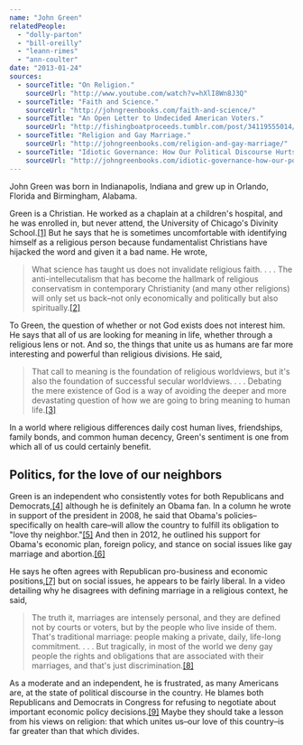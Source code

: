 ```yaml
---
name: "John Green"
relatedPeople:
  - "dolly-parton"
  - "bill-oreilly"
  - "leann-rimes"
  - "ann-coulter"
date: "2013-01-24"
sources:
  - sourceTitle: "On Religion."
    sourceUrl: "http://www.youtube.com/watch?v=hXlI8Wn8J3Q"
  - sourceTitle: "Faith and Science."
    sourceUrl: "http://johngreenbooks.com/faith-and-science/"
  - sourceTitle: "An Open Letter to Undecided American Voters."
    sourceUrl: "http://fishingboatproceeds.tumblr.com/post/34119555014/an-open-letter-to-undecided-american-voters"
  - sourceTitle: "Religion and Gay Marriage."
    sourceUrl: "http://johngreenbooks.com/religion-and-gay-marriage/"
  - sourceTitle: "Idiotic Governance: How Our Political Discourse Hurts Our Economy."
    sourceUrl: "http://johngreenbooks.com/idiotic-governance-how-our-political-discourse-hurts-our-economy/"
---
```


John Green was born in Indianapolis, Indiana and grew up in Orlando, Florida and Birmingham, Alabama.

Green is a Christian. He worked as a chaplain at a children's hospital, and he was enrolled in, but never attend, the University of Chicago's Divinity School.<a class="source-citation" href="#http://www.youtube.com/watch?v=hXlI8Wn8J3Q" title="On Religion.">[1]</a> But he says that he is sometimes uncomfortable with identifying himself as a religious person because fundamentalist Christians have hijacked the word and given it a bad name. He wrote,

>What science has taught us does not invalidate religious faith. . . . The anti-intellecutalism that has become the hallmark of religious conservatism in contemporary Christianity (and many other religions) will only set us back–not only economically and politically but also spiritually.<a class="source-citation" href="#http://johngreenbooks.com/faith-and-science/" title="Faith and Science.">[2]</a>

To Green, the question of whether or not God exists does not interest him. He says that all of us are looking for meaning in life, whether through a religious lens or not. And so, the things that unite us as humans are far more interesting and powerful than religious divisions. He said,

>That call to meaning is the foundation of religious worldviews, but it's also the foundation of successful secular worldviews. . . . Debating the mere existence of God is a way of avoiding the deeper and more devastating question of how we are going to bring meaning to human life.<a class="source-citation" href="#http://www.youtube.com/watch?v=hXlI8Wn8J3Q" title="On Religion.">[3]</a>

In a world where religious differences daily cost human lives, friendships, family bonds, and common human decency, Green's sentiment is one from which all of us could certainly benefit.


## Politics, for the love of our neighbors

Green is an independent who consistently votes for both Republicans and Democrats,<a class="source-citation" href="#http://fishingboatproceeds.tumblr.com/post/34119555014/an-open-letter-to-undecided-american-voters" title="An Open Letter to Undecided American Voters.">[4]</a> although he is definitely an Obama fan. In a column he wrote in support of the president in 2008, he said that Obama's policies–specifically on health care–will allow the country to fulfill its obligation to "love thy neighbor."<a class="source-citation" href="#http://johngreenbooks.com/faith-and-science/" title="Faith and Science.">[5]</a> And then in 2012, he outlined his support for Obama's economic plan, foreign policy, and stance on social issues like gay marriage and abortion.<a class="source-citation" href="#http://fishingboatproceeds.tumblr.com/post/34119555014/an-open-letter-to-undecided-american-voters" title="An Open Letter to Undecided American Voters.">[6]</a>

He says he often agrees with Republican pro-business and economic positions,<a class="source-citation" href="#http://fishingboatproceeds.tumblr.com/post/34119555014/an-open-letter-to-undecided-american-voters" title="An Open Letter to Undecided American Voters.">[7]</a> but on social issues, he appears to be fairly liberal. In a video detailing why he disagrees with defining marriage in a religious context, he said,

>The truth it, marriages are intensely personal, and they are defined not by courts or voters, but by the people who live inside of them. That's traditional marriage: people making a private, daily, life-long commitment. . . . But tragically, in most of the world we deny gay people the rights and obligations that are associated with their marriages, and that's just discrimination.<a class="source-citation" href="#http://johngreenbooks.com/religion-and-gay-marriage/" title="Religion and Gay Marriage.">[8]</a>

As a moderate and an independent, he is frustrated, as many Americans are, at the state of political discourse in the country. He blames both Republicans and Democrats in Congress for refusing to negotiate about important economic policy decisions.<a class="source-citation" href="#http://johngreenbooks.com/idiotic-governance-how-our-political-discourse-hurts-our-economy/" title="Idiotic Governance: How Our Political Discourse Hurts Our Economy.">[9]</a> Maybe they should take a lesson from his views on religion: that which unites us–our love of this country–is far greater than that which divides.